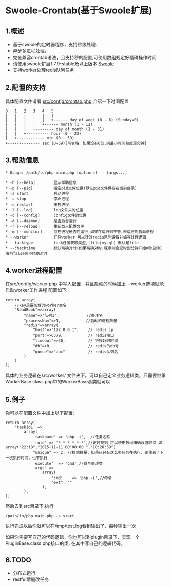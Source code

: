 Swoole-Crontab(基于Swoole扩展)
==============
1.概述
--------------
+ 基于swoole的定时器程序，支持秒级处理.
+ 异步多进程处理。
+ 完全兼容crontab语法，且支持秒的配置,可使用数组规定好精确操作时间
+ 请使用swoole扩展1.7.9-stable及以上版本.[Swoole](https://github.com/swoole/swoole-src)
+ 支持worker处理redis队列任务

2.配置的支持
--------------
具体配置文件请看 [src/config/crontab.php](https://github.com/osgochina/swoole-crontab/blob/master/src/config/crontab.php)
介绍一下时间配置

    0   1   2   3   4   5
    |   |   |   |   |   |
    |   |   |   |   |   +------ day of week (0 - 6) (Sunday=0)
    |   |   |   |   +------ month (1 - 12)
    |   |   |   +-------- day of month (1 - 31)
    |   |   +---------- hour (0 - 23)
    |   +------------ min (0 - 59)
    +-------------- sec (0-59)[可省略，如果没有0位,则最小时间粒度是分钟]
3.帮助信息
----------
    * Usage: /path/to/php main.php [options] -- [args...]

    * -h [--help]        显示帮助信息
    * -p [--pid]         指定pid文件位置(默认pid文件保存在当前目录)
    * -s start           启动进程
    * -s stop            停止进程
    * -s restart         重启进程
    * -l [--log]         log文件夹的位置
    * -c [--config]      config文件的位置
    * -d [--daemon]      是否后台运行
    * -r [--reload]      重新载入配置文件
    * -m [--monitor]     监控进程是否在运行,如果在运行则不管,未运行则启动进程
    * --worker           开启worker 可以针对redis队列读取并编写处理逻辑
    * --tasktype         task任务获取类型,[file|mysql] 默认是file
    * --checktime        默认精确对时(如果精确对时,程序则会延时到分钟开始0秒启动) 值为false则不精确对时


4.worker进程配置
-----------------
在src/config/worker.php 中写入配置，并且启动的时候加上 --worker选项就能启动worker工作进程
配置如下:

    return array(
        //key是要加载的worker类名
        "ReadBook"=>array(
            "name"=>"队列1",            //备注名
            "processNum"=>1,           //启动的进程数量
            "redis"=>array(
                "host"=>"127.0.0.1",    // redis ip
                "port"=>6379,           // redis端口
                "timeout"=>30,          // 链接超时时间
                "db"=>0,                // redis的db号
                "queue"=>"abc"          // redis队列名
            )
        )
    );
具体的业务逻辑在src/worker/ 文件夹下。可以自己定义业务逻辑类，只需要继承WorkerBase.class.php中的WorkerBase基类就可以


5.例子
-----------
你可以在配置文件中加上以下配置:

    return array(
        'taskid1' =>
            array(
                'taskname' => 'php -i',  //任务名称
                'rule' => '* * * * * *',//定时规则,可以使用数组精确设置时间 如：array("22:18","2015-11-11 00:00:00 ","10:20:39")
                "unique" => 2, //排他数量，如果已经有这么多任务在执行，即使到了下一次执行时间，也不执行
                'execute'  => 'Cmd',//命令处理类
                'args' =>
                    array(
                        'cmd'    => 'php -i',//命令
                        "ext": ""
                    ),
            ),
    );
然后去到src目录下,执行

    /path/to/php main.php -s start

执行完成以后你就可以在/tmp/test.log看到输出了，每秒输出一次

如果你需要写自己的代码逻辑，你也可以到plugin目录下，实现一个PluginBase.class.php接口的类.
在其中写自己的逻辑代码。

6.TODO
----------
+ 分布式运行
+ restful增删改任务
